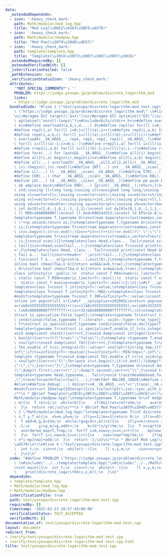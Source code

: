 ```yaml
---
data:
  _extendedDependsOn:
  - icon: ':heavy_check_mark:'
    path: Math/modular/mod_log.hpp
    title: "Mod Log(\u96E2\u6563\u5BFE\u6570)"
  - icon: ':heavy_check_mark:'
    path: Math/modular/modpow.hpp
    title: "Mod Pow(\u3079\u304D\u4E57)"
  - icon: ':heavy_check_mark:'
    path: template/template.hpp
    title: "Template(\u30C6\u30F3\u30D7\u30EC\u30FC\u30C8)"
  _extendedRequiredBy: []
  _extendedVerifiedWith: []
  _isVerificationFailed: false
  _pathExtension: cpp
  _verificationStatusIcon: ':heavy_check_mark:'
  attributes:
    '*NOT_SPECIAL_COMMENTS*': ''
    PROBLEM: https://judge.yosupo.jp/problem/discrete_logarithm_mod
    links:
    - https://judge.yosupo.jp/problem/discrete_logarithm_mod
  bundledCode: "#line 1 \"test/yosupo/discrete-logarithm-mod.test.cpp\"\n#define PROBLEM\
    \ \"https://judge.yosupo.jp/problem/discrete_logarithm_mod\" \n#line 1 \"template/template.hpp\"\
    \n//#pragma GCC target(\"avx\")\n//#pragma GCC optimize(\"O3\")\n//#pragma GCC\
    \ optimize(\"unroll-loops\")\n#include<bits/stdc++.h>\n#define overload4(a,b,c,d,e,...)\
    \ e\n#define overload3(a,b,c,d,...) d\n#define rep1(a) for(ll i=0;i<(ll)(a);i++)\n\
    #define rep2(i,a) for(ll i=0;i<(ll)(a);i++)\n#define rep3(i,a,b) for(ll i=(ll)(a);i<(ll)(b);i++)\n\
    #define rep4(i,a,b,c) for(ll i=(ll)(a);i<(ll)(b);i+=(ll)(c))\n#define rep(...)\
    \ overload4(__VA_ARGS__, rep4, rep3, rep2, rep1)(__VA_ARGS__)\n#define rrep1(a)\
    \ for(ll i=(ll)(a)-1;i>=0;i--)\n#define rrep2(i,a) for(ll i=(ll)(a)-1;i>=0;i--)\n\
    #define rrep3(i,a,b) for(ll i=(ll)(b)-1;i>=(ll)(a);i--)\n#define rrep(...) overload3(__VA_ARGS__,rrep3,rrep2,rrep1)(__VA_ARGS__)\n\
    #define fore(...) for (auto&& __VA_ARGS__)\n#define all1(i) begin(i),end(i)\n\
    #define all2(i,a) begin(i),begin(i)+a\n#define all3(i,a,b) begin(i)+a,begin(i)+b\n\
    #define all(...) overload3(__VA_ARGS__,all3,all2,all1)(__VA_ARGS__)\n#define rall(n)\
    \ (n).rbegin(),(n).rend()\n#define INT(...) int __VA_ARGS__;scan(__VA_ARGS__)\n\
    #define LL(...) ll __VA_ARGS__;scan(__VA_ARGS__)\n#define STR(...) string __VA_ARGS__;scan(__VA_ARGS__)\n\
    #define CHR(...) char __VA_ARGS__;scan(__VA_ARGS__)\n#define DBL(...) double __VA_ARGS__;scan(__VA_ARGS__)\n\
    #define LD(...) ld __VA_ARGS__;scan(__VA_ARGS__)\n#define pb push_back\n#define\
    \ eb emplace_back\n#define END(...) {print(__VA_ARGS__);return;}\nusing namespace\
    \ std;\nusing ll=long long;\nusing ull=unsigned long long;\nusing ld=long double;\n\
    using vl=vector<ll>;\nusing vi=vector<int>;\nusing vs=vector<string>;\nusing vc=vector<char>;\n\
    using vvl=vector<vl>;\nusing pi=pair<int,int>;\nusing pl=pair<ll,ll>;\nusing vvc=vector<vc>;\n\
    using vd=vector<double>;\nusing vp=vector<pl>;\nusing vb=vector<bool>;\nconst\
    \ int dx[8]={1,0,-1,0,1,-1,-1,1};\nconst int dy[8]={0,1,0,-1,1,1,-1,-1};\nconst\
    \ ll MOD=1000000007;\nconst ll mod=998244353;\nconst ld EPS=1e-8;\nconst ld PI=3.1415926535897932384626;\n\
    template<typename T,typename U>\nostream &operator<<(ostream&os,const pair<T,U>&p){os<<p.first<<\"\
    \ \"<<p.second;return os;}\ntemplate<typename T,typename U>\nistream &operator>>(istream&is,pair<T,U>&p){is>>p.first>>p.second;return\
    \ is;}\ntemplate<typename T>\nostream &operator<<(ostream&os,const vector<T>&v){for(auto\
    \ it=v.begin();it!=v.end();){os<<*it<<((++it)!=v.end()?\" \":\"\");}return os;}\n\
    template<typename T>\nistream &operator>>(istream&is,vector<T>&v){for(T &in:v){is>>in;}return\
    \ is;}\nvoid scan(){}\ntemplate<class Head,class... Tail>\nvoid scan(Head&head,Tail&...\
    \ tail){cin>>head;scan(tail...);}\ntemplate<class T>\nvoid print(const T &t){cout<<t<<'\\\
    n';}\ntemplate<class Head, class... Tail>\nvoid print(const Head &head, const\
    \ Tail &... tail){cout<<head<<' ';print(tail...);}\ntemplate<class... T>\nvoid\
    \ fin(const T &... a){print(a...);exit(0);}\ntemplate<typename T,typename U>\n\
    inline bool chmax(T&a,U b){return a<b&&(a=b,true);}\ntemplate<typename T,typename\
    \ U>\ninline bool chmin(T&a,U b){return a>b&&(a=b,true);}\ntemplate<typename T>\n\
    class infinity{\n  public:\n  static const T MAX=numeric_limits<T>::max();\n \
    \ static const T MIN=numeric_limits<T>::min();\n  static const T value=numeric_limits<T>::max()/2;\n\
    \  static const T mvalue=numeric_limits<T>::min()/2;\n};\n#if __cplusplus <= 201402L\n\
    template<class T>const T infinity<T>::value;\ntemplate<class T>const T infinity<T>::mvalue;\n\
    template<class T>const T infinity<T>::MAX;\ntemplate<class T>const T infinity<T>::MIN;\n\
    #endif\ntemplate<typename T>const T INF=infinity<T>::value;\nconst long long inf=INF<ll>;\n\
    inline int popcnt(ull x){\n#if __cplusplus>=202002L\nreturn popcount(x);\n#endif\n\
    x=(x&0x5555555555555555)+((x>>1)&0x5555555555555555);x=(x&0x3333333333333333)+((x>>2)&0x3333333333333333);x=(x&0x0f0f0f0f0f0f0f0f)+((x>>4)&0x0f0f0f0f0f0f0f0f);x=(x&0x00ff00ff00ff00ff)+((x>>8)&0x00ff00ff00ff00ff);x=(x&0x0000ffff0000ffff)+((x>>16)&0x0000ffff0000ffff);return\
    \ (x&0x00000000ffffffff)+((x>>32)&0x00000000ffffffff);\n}\ntemplate<typename T,typename=void>\n\
    struct is_specialize:false_type{};\ntemplate<typename T>\nstruct is_specialize<T,typename\
    \ conditional<false,typename T::iterator, void>::type>:true_type{};\ntemplate<typename\
    \ T>\nstruct is_specialize<T,typename conditional<false,decltype(T::first),void>::type>:true_type{};\n\
    template<typename T>\nstruct is_specialize<T,enable_if_t<is_integral<T>::value,void>>:true_type{};\n\
    void dump(const char&t){cerr<<t;}\nvoid dump(const string&t){cerr<<t;}\nvoid dump(const\
    \ bool&t){cerr<<(t?\"true\":\"false\");}\ntemplate <typename T,enable_if_t<!is_specialize<T>::value,nullptr_t>\
    \ =nullptr>\nvoid dump(const T&t){cerr<<t;}\ntemplate<typename T>\nvoid dump(const\
    \ T&t,enable_if_t<is_integral<T>::value>* =nullptr){string tmp;if(t==infinity<T>::value||t==infinity<T>::MAX)tmp=\"\
    inf\";if(t==infinity<T>::mvalue||t==infinity<T>::MIN)tmp=\"-inf\";if(tmp.empty())tmp=to_string(t);cerr<<tmp;}\n\
    template <typename T>\nvoid dump(const T&t,enable_if_t<!is_void<typename T::iterator>::value>*\
    \ =nullptr){cerr<<\"{\";for(auto it=t.begin();it!=t.end();){dump(*it);cerr<<(++it==t.end()?\"\
    \":\",\");}cerr<<\"}\";}\ntemplate<typename T,typename U>\nvoid dump(const pair<T,U>&t){cerr<<\"\
    (\";dump(t.first);cerr<<\",\";dump(t.second);cerr<<\")\";}\nvoid trace(){cerr<<endl;}\n\
    template<typename Head,typename... Tail>\nvoid trace(Head&&head,Tail&&... tail){dump(head);if(sizeof...(tail))cerr<<\"\
    ,\";trace(forward<Tail>(tail)...);}\n#ifdef ONLINE_JUDGE\n#define debug(...) (void(0))\n\
    #else\n#define debug(...) do{cerr<<#__VA_ARGS__<<\"=\";trace(__VA_ARGS__);}while(0)\n\
    #endif\nstruct IOSetup{IOSetup(){cin.tie(nullptr);ios::sync_with_stdio(false);cout.tie(0);cout<<fixed<<setprecision(12);cerr<<fixed<<setprecision(12);}};\n\
    /**\n * @brief Template(\u30C6\u30F3\u30D7\u30EC\u30FC\u30C8)\n*/\n#line 2 \"\
    Math/modular/modpow.hpp\"\ntemplate<typename T,typename S>\nT modpow(T a,S b,T\
    \ m){\n  T ret=1;\n  while(b){\n    if(b&1)ret=ret*a%m;\n    a=a*a%m;\n    b>>=1;\n\
    \  }\n  return ret;\n}\n/**\n * @brief Mod Pow(\u3079\u304D\u4E57)\n*/\n#line\
    \ 2 \"Math/modular/mod_log.hpp\"\ntemplate<typename T>\nT discrete_logarithm(T\
    \ x,T y,T m){\n  x%=m,y%=m;\n  if(y==1||m==1)return 0;\n  if(x==0)return y==0?1:-1;\n\
    \  T add=0,g,k=1%m;\n  while((g=gcd(x,m))>1){\n    if(y==k)return add;\n    if(y%g)return\
    \ -1;\n    y/=g,m/=g,add++;\n    k=(k*(x/g))%m;\n  }\n  T n=sqrt(m)+1;\n  T tmp=modpow(x,n,m);\n\
    \  unordered_map<T,T>mp;\n  for(T i=0,now=y;i<=n;i++){\n    mp[now]=i;\n    now=(now*x)%m;\n\
    \  }\n  for(T i=1,now=k;i<=n;i++){\n    now=(now*tmp)%m;\n    if(mp.count(now))return\
    \ n*i-mp[now]+add;\n  }\n  return -1;\n}\n/**\n * @brief Mod Log(\u96E2\u6563\u5BFE\
    \u6570)\n*/\n#line 4 \"test/yosupo/discrete-logarithm-mod.test.cpp\"\nint main(){\n\
    \  int t;\n  cin>>t;\n  while(t--){\n    ll x,y,m;\n    cin>>x>>y>>m;\n    print(discrete_logarithm(x,y,m));\n\
    \  }\n}\n"
  code: "#define PROBLEM \"https://judge.yosupo.jp/problem/discrete_logarithm_mod\"\
    \ \n#include\"../../template/template.hpp\"\n#include\"../../Math/modular/mod_log.hpp\"\
    \nint main(){\n  int t;\n  cin>>t;\n  while(t--){\n    ll x,y,m;\n    cin>>x>>y>>m;\n\
    \    print(discrete_logarithm(x,y,m));\n  }\n}"
  dependsOn:
  - template/template.hpp
  - Math/modular/mod_log.hpp
  - Math/modular/modpow.hpp
  isVerificationFile: true
  path: test/yosupo/discrete-logarithm-mod.test.cpp
  requiredBy: []
  timestamp: '2022-03-23 20:57:45+00:00'
  verificationStatus: TEST_ACCEPTED
  verifiedWith: []
documentation_of: test/yosupo/discrete-logarithm-mod.test.cpp
layout: document
redirect_from:
- /verify/test/yosupo/discrete-logarithm-mod.test.cpp
- /verify/test/yosupo/discrete-logarithm-mod.test.cpp.html
title: test/yosupo/discrete-logarithm-mod.test.cpp
---
```

